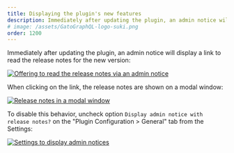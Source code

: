 ```yaml
---
title: Displaying the plugin's new features
description: Immediately after updating the plugin, an admin notice will display a link to read the release notes for the new version.
# image: /assets/GatoGraphQL-logo-suki.png
order: 1200
---
```


Immediately after updating the plugin, an admin notice will display a link to read the release notes for the new version:

<a href="/assets/guides/downstream/admin-notice-release-notes.png" target="_blank">![Offering to read the release notes via an admin notice](/assets/guides/downstream/admin-notice-release-notes.png "Offering to read the release notes via an admin notice")</a>

When clicking on the link, the release notes are shown on a modal window:

<a href="/assets/guides/downstream/release-notes-in-modal.png" target="_blank">![Release notes in a modal window](/assets/guides/downstream/release-notes-in-modal.png "Release notes in a modal window")</a>

To disable this behavior, uncheck option `Display admin notice with release notes?` on the "Plugin Configuration > General" tab from the Settings:

<a href="/assets/guides/downstream/display-admin-notices.png" target="_blank">![Settings to display admin notices](/assets/guides/downstream/display-admin-notices.png "Settings to display admin notices")</a>

